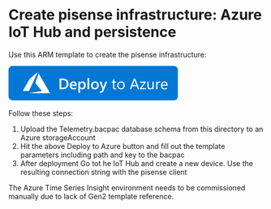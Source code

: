 # Create pisense infrastructure: Azure IoT Hub and persistence

Use this ARM template to create the pisense infrastructure:

[![Deploy To Azure](https://raw.githubusercontent.com/Azure/azure-quickstart-templates/master/1-CONTRIBUTION-GUIDE/images/deploytoazure.svg?sanitize=true)](https://portal.azure.com/#create/Microsoft.Template/uri/https%3A%2F%2Fraw.githubusercontent.com%2Fpommestheke%2Fpisense%2Fmain%2Fazure-templates%2Fazuredeploy.json)

Follow these steps:

1. Upload the Telemetry.bacpac database schema from this directory to an Azure storageAccount
2. Hit the above Deploy to Azure button and fill out the template parameters including path and key to the bacpac 
3. After deployment Go tot he IoT Hub and create a new device. Use the resulting connection string with the pisense client

The Azure Time Series Insight environment needs to be commissioned manually due to lack of Gen2 template reference.

